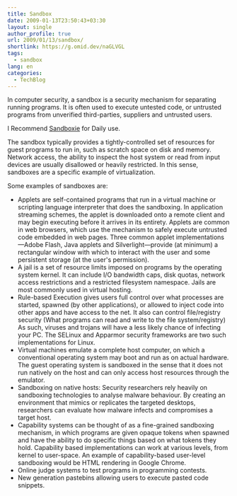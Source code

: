 ```yaml
---
title: Sandbox
date: 2009-01-13T23:50:43+03:30
layout: single
author_profile: true
url: 2009/01/13/sandbox/
shortlink: https://g.omid.dev/naGLVGL
tags:
  - sandbox
lang: en
categories: 
  - TechBlog
---
```

In computer security, a sandbox is a security mechanism for separating running programs. It is often used to execute untested code, or untrusted programs from unverified third-parties, suppliers and untrusted users.

I Recommend [Sandboxie](/knowledge-base/programs/sandboxie) for Daily use.  
  
The sandbox typically provides a tightly-controlled set of resources for guest programs to run in, such as scratch space on disk and memory. Network access, the ability to inspect the host system or read from input devices are usually disallowed or heavily restricted. In this sense, sandboxes are a specific example of virtualization.  
  
Some examples of sandboxes are:  

* Applets are self-contained programs that run in a virtual machine or scripting language interpreter that does the sandboxing. In application streaming schemes, the applet is downloaded onto a remote client and may begin executing before it arrives in its entirety. Applets are common in web browsers, which use the mechanism to safely execute untrusted code embedded in web pages. Three common applet implementations—Adobe Flash, Java applets and Silverlight—provide (at minimum) a rectangular window with which to interact with the user and some persistent storage (at the user's permission).
* A jail is a set of resource limits imposed on programs by the operating system kernel. It can include I/O bandwidth caps, disk quotas, network access restrictions and a restricted filesystem namespace. Jails are most commonly used in virtual hosting.
* Rule-based Execution gives users full control over what processes are started, spawned (by other applications), or allowed to inject code into other apps and have access to the net. It also can control file/registry security (What programs can read and write to the file system/registry) As such, viruses and trojans will have a less likely chance of infecting your PC. The SELinux and Apparmor security frameworks are two such implementations for Linux.
* Virtual machines emulate a complete host computer, on which a conventional operating system may boot and run as on actual hardware. The guest operating system is sandboxed in the sense that it does not run natively on the host and can only access host resources through the emulator.
* Sandboxing on native hosts: Security researchers rely heavily on sandboxing technologies to analyse malware behaviour. By creating an environment that mimics or replicates the targeted desktops, researchers can evaluate how malware infects and compromises a target host.
* Capability systems can be thought of as a fine-grained sandboxing mechanism, in which programs are given opaque tokens when spawned and have the ability to do specific things based on what tokens they hold. Capability based implementations can work at various levels, from kernel to user-space. An example of capability-based user-level sandboxing would be HTML rendering in Google Chrome.
* Online judge systems to test programs in programming contests.
* New generation pastebins allowing users to execute pasted code snippets.